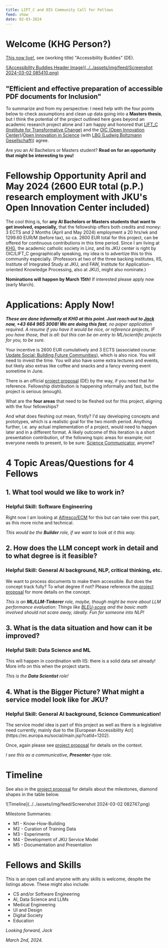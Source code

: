 ```yaml
---
title: LIFT_C and OIS Community Call for Fellows
feed: show
date: 02-03-2024
---
```

# Welcome (**KHG Person?**)

[This now live!](https://www.jku.at/lit-open-innovation-center/open-innovation-in-science/community-call/challenges/), see (working title) "Accessibility Buddies" (DE).

[![Accessibility Buddies Header Image](../../assets/img/feed/Screenshot 2024-03-02 085410.png)](https://www.jku.at/lit-open-innovation-center/open-innovation-in-science/community-call/challenges/)

## "Efficient and effective preparation of accessible PDF documents for Inclusion"

To summarize and from my perspective: I need help with the four points below to check assumptions and clean up data going into a **Masters thesis**, but I think the potential of the project outlined here goes beyond an academic research project alone and I am happy and honored that [LIFT_C (Institute for Transformative Change)](https://www.jku.at/lift-c/) and the [OIC (Open Innovation Center)](https://www.jku.at/campus/der-jku-campus/campusfuehrung/self-guided-jku-campus-tour/oic/)/[Open Innovation in Science](https://www.jku.at/lit-open-innovation-center/open-innovation-in-science/) (with [LBG (Ludwig Boltzmann Gesellschaft)](https://ois.lbg.ac.at/)) agree.

Are you an AI Bachelors or Masters student? **Read on for an opportunity that might be interesting to you!**

# Fellowship Opportunity April and May 2024 (2600 EUR total (p.P.) research employment with JKU's Open Innovation Center included)

The cool thing is, for **any AI Bachelors or Masters students that want to get involved, especially,** that the fellowship offers both credits and money: 3 ECTS and 2 Months (April and May 2024) employment a 20 hrs/wk and 1299.60 EUR/M (before tax), so ca. 2600 EUR total for this project, can be offered for continuous contributions in this time period. Since I am living at [KHG](https://www.dioezese-linz.at/khg/leben), the academic catholic society in Linz, and its JKU center is right by OIC/LIFT_C geographically speaking, my idea is to advertize this to this community especially. (Professors at two of the three backing institutes, IIS, Institute of Integrated Study at JKU, and FAW, Institute for Application-oriented Knowledge Processing, also at JKU), might also nominate.)

**Nominations will happen by March 15th!** If interested please apply now (early March).
# Applications: Apply Now!

***These are done informally at KHG at this point. Just reach out to [Jack](mailto:jack.heseltine@gmail.com) now, +43 664 965 3008! We are doing this fast**, no paper application required. A resume if you have it would be nice, or reference projects, IF you have those, that is all: but this can be an entry to ML/scientific projects for you, to be sure.*

Your incentive is 2600 EUR cumulatively and 3 ECTS (associated course: [Update Social: Building Future Communities](https://www.jku.at/lit-open-innovation-center/open-innovation-in-science/lehre-und-weiterbildung/updatesocial/)), which is also nice. You will need to invest the time. You will also have some extra lectures and events, but likely also extras like coffee and snacks and a fancy evening event sometime in June.

There is an official [project proposal](../../assets/pdf/JKU_CommunityCall_Antrag_Final_Rework.pdf) (DE) by the way, if you need that for reference. Fellowship distribution is happening informally and fast, but the project is serious (enough).

What are the **four areas** that need to be fleshed out for this project, aligning with the four fellowships? 

And what does fleshing out mean, firstly? I'd say developing concepts and prototypes, which is a realistic goal for the two month period. Anything further, i.e. any actual implementation of a project, would need to happen later and in a different format. A likely outcome of this iteration is a short presentation contribution, of the following topic areas for example; not everyone needs to present, to be sure: [Science Communicator](#science-communicator), anyone?

# 4 Topic Areas/Questions for 4 Fellows

## 1. What tool would we like to work in? 

### Helpful Skill: Software Engineering

Right now I am looking at [Alfresco/ECM](/) for this but can take over this part, as this more niche and technical. 

*This would be the **Builder** role, if we want to look at it this way.*

## 2. How does the LLM concept work in detail and to what degree is it feasible?

### Helpful Skill: General AI background, NLP, critical thinking, etc.

We want to process documents to make them accessible. But does the concept track fully? To what degree if not? Please reference the [project proposal](../../assets/pdf/JKU_CommunityCall_Antrag_Final_Rework.pdf) for more details on the concept. 

*This is an **ML/LLM-Tinkerer** role, maybe, though might be more about LLM performance evaluation: Things like [BLEU-score](https://aclanthology.org/P02-1040.pdf) and the basic math involved should not scare away, ideally. Fun for someone into NLP!*

## 3. What is the data situation and how can it be improved?

### Helpful Skill: Data Science and ML

This will happen in coordination with IIS: there is a solid data set already! More info on this when the project starts. 

*This is the **Data Scientist** role!*

## 4. What is the Bigger Picture? What might a service model look like for JKU?

### Helpful Skill: General AI background, Science Communication!

<div id="science-communicator">The service model idea is part of this project as well as there is a legislative need currently, mainly  due to the [European Accessibility Act](https://ec.europa.eu/social/main.jsp?catId=1202).</div>

Once, again please see [project proposal](../../assets/pdf/JKU_CommunityCall_Antrag_Final_Rework.pdf) for details on the context.

*I see this as a communicative, **Presenter**-type role.*

# Timeline

See also in the [project proposal](../../assets/pdf/JKU_CommunityCall_Antrag_Final_Rework.pdf) for details about the milestones, diamond shapes in the table below.

![Timeline](../../assets/img/feed/Screenshot 2024-03-02 082747.png)

Milestone Summaries:

* M1 - Know-How-Building
* M2 - Curation of Training Data
* M3 - Experiments
* M4 - Development of JKU Service Model
* M5 - Documentation and Presentation

# Fellows and Skills

This is an open call and anyone with any skills is welcome, despite the listings above. These might also include:

* CS and/or Software Engineering
* AI, Data Science and LLMs
* Medical Engineering
* UI and Design
* Digital Society
* Education

*Looking forward, Jack*

*March 2nd, 2024.*



